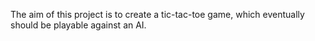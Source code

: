 The aim of this project is to create a tic-tac-toe game, which eventually should be
playable against an AI.